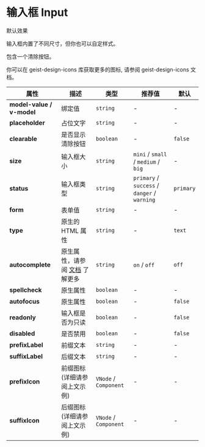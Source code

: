 # 输入框 Input

<ex-code name="ex-input-basic">

默认效果

</ex-code>

<ex-code name="ex-input-size">

输入框内置了不同尺寸，但你也可以自定样式。

</ex-code>

<ex-code name="ex-input-label"></ex-code>

<ex-code name="ex-input-clearable">

包含一个清除按钮。

</ex-code>

<ex-code name="ex-input-disabled"></ex-code>

<ex-code name="ex-input-status"></ex-code>

<ex-code name="ex-input-icon">

你可以在 <g-code>geist-design-icons</g-code> 库获取更多的图标,
请参阅 <g-link color href="/components/icons.html">geist-design-icons 文档</g-link>。

</ex-code>

<ex-footer>

| 属性                      | 描述                                                                                              | 类型                  | 推荐值                                       | 默认      |
| ------------------------- | ------------------------------------------------------------------------------------------------- | --------------------- | -------------------------------------------- | --------- |
| **model-value / v-model** | 绑定值                                                                                            | `string`              | -                                            | -         |
| **placeholder**           | 占位文字                                                                                          | `string`              | -                                            | -         |
| **clearable**             | 是否显示清除按钮                                                                                  | `boolean`             | -                                            | `false`   |
| **size**                  | 输入框大小                                                                                        | `string`              | `mini` / `small` / `medium` / `big`          | -         |
| **status**                | 输入框类型                                                                                        | `string`              | `primary` / `success` / `danger` / `warning` | `primary` |
| **form**                  | 表单值                                                                                            | `string`              | -                                            | -         |
| **type**                  | 原生的 HTML 属性                                                                                  | `string`              | -                                            | `text`    |
| **autocomplete**          | 原生属性，请参阅 [文档](https://developer.mozilla.org/en-US/docs/Web/HTML/Element/input) 了解更多 | `string`              | `on` / `off`                                 | `off`     |
| **spellcheck**            | 原生属性                                                                                          | `boolean`             | -                                            | -         |
| **autofocus**             | 原生属性                                                                                          | `boolean`             | -                                            | `false`   |
| **readonly**              | 输入框是否为只读                                                                                  | `boolean`             | -                                            | `false`   |
| **disabled**              | 是否禁用                                                                                          | `boolean`             | -                                            | `false`   |
| **prefixLabel**           | 前缀文本                                                                                          | `string`              | -                                            | -         |
| **suffixLabel**           | 后缀文本                                                                                          | `string`              | -                                            | -         |
| **prefixIcon**            | 前缀图标 (详细请参阅上文示例)                                                                     | `VNode` / `Component` | -                                            | -         |
| **suffixIcon**            | 后缀图标 (详细请参阅上文示例)                                                                     | `VNode` / `Component` | -                                            | -         |

</ex-footer>
